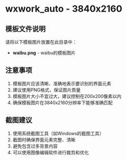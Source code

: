 # wxwork_auto - 3840x2160

## 模板文件说明

请将以下模板图片放置在此目录中：

- **waibu.png** - waibu的模板图片

## 注意事项

1. 模板图片应该清晰、准确地表示要识别的界面元素
2. 建议使用PNG格式，保证图片质量
3. 模板图片大小不宜过大，建议控制在200x200像素以内
4. 确保模板图片在3840x2160分辨率下能够准确匹配

## 截图建议

1. 使用系统截图工具（如Windows的截图工具）
2. 截图时确保界面元素完整、清晰
3. 避免包含过多背景内容
4. 可以使用图像编辑软件进行裁剪和优化
